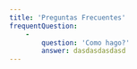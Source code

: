 ```yaml
---
title: 'Preguntas Frecuentes'
frequentQuestion:
    -
        question: 'Como hago?'
        answer: dasdasdasdasd
---
```


